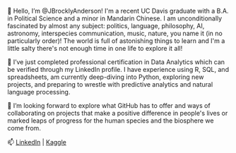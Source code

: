 👋 Hello, I’m @JBrocklyAnderson! I'm a recent UC Davis graduate with a B.A. in Political Science and a minor in Mandarin Chinese. I am unconditionally fascinated by almost any subject: politics, language, philosophy, AI, astronomy, interspecies communication, music, nature, you name it (in no particularly order)! The world is full of astonishing things to learn and I'm a little salty there's not enough time in one life to explore it all! 

🌱 I’ve just completed professional certification in Data Analytics which can be verified through my LinkedIn profile. I have experience using R, SQL, and spreadsheets, am currently deep-diving into Python, exploring new projects, and preparing to wrestle with predictive analytics and natural language processing.  

💞️ I’m looking forward to explore what GitHub has to offer and ways of collaborating on projects that make a positive difference in people's lives or marked leaps of progress for the human species and the biosphere we come from.

📫 [LinkedIn](www.linkedin.com/in/joseph-brockly-anderson-438149287) | [Kaggle](https://www.kaggle.com/jbrocklyanderson)  

<!---
JBrocklyAnderson/JBrocklyAnderson is a ✨ special ✨ repository because its `README.md` (this file) appears on your GitHub profile.
You can click the Preview link to take a look at your changes.
--->
